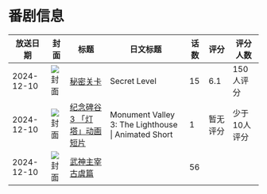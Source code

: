 # 番剧信息

|放送日期|封面|标题|日文标题|话数|评分|评分人数|
|---|---|---|---|---|---|---|
|2024-12-10|![封面](https://lain.bgm.tv/pic/cover/c/7c/38/509042_viQDz.jpg)|[秘密关卡](https://bangumi.tv/subject/509042)|Secret Level|15|6.1|150人评分|
|2024-12-10|![封面](https://lain.bgm.tv/pic/cover/c/d1/ec/527770_6qtiB.jpg)|[纪念碑谷3 「灯塔」动画短片](https://bangumi.tv/subject/527770)|Monument Valley 3: The Lighthouse \| Animated Short|1|暂无评分|少于10人评分|
|2024-12-10|![封面](https://lain.bgm.tv/pic/cover/c/71/41/532410_TS88T.jpg)|[武神主宰 古虞篇](https://bangumi.tv/subject/532410)||56|||
